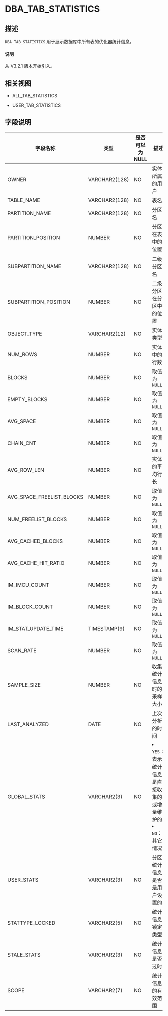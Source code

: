 # DBA_TAB_STATISTICS

## 描述

`DBA_TAB_STATISTICS` 用于展示数据库中所有表的优化器统计信息。

<main id="notice" type='explain'>
  <h4>说明</h4>
  <p>从 V3.2.1 版本开始引入。</p>
</main>

## 相关视图

* ALL_TAB_STATISTICS
  
* USER_TAB_STATISTICS
  
## 字段说明

|           字段名称            |      类型       | **是否可以为 NULL** |                                                               描述                                                               |
|---------------------------|---------------|----------------|--------------------------------------------------------------------------------------------------------------------------------|
| OWNER                     | VARCHAR2(128) | NO             | 实体所属的用户                                     |
| TABLE_NAME                | VARCHAR2(128) | NO             | 表名                                          |
| PARTITION_NAME            | VARCHAR2(128) | NO             | 分区名                                         |
| PARTITION_POSITION        | NUMBER        | NO             | 分区在表中的位置                                    |
| SUBPARTITION_NAME         | VARCHAR2(128) | NO             | 二级分区名                                       |
| SUBPARTITION_POSITION     | NUMBER        | NO             | 二级分区在分区中的位置                                 |
| OBJECT_TYPE               | VARCHAR2(12)  | NO             | 实体类型                                        |
| NUM_ROWS                  | NUMBER        | NO            | 实体中的行数                                      |
| BLOCKS                    | NUMBER        | NO            | 取值为 `NULL`                                  |
| EMPTY_BLOCKS              | NUMBER        | NO            | 取值为 `NULL`                                  |
| AVG_SPACE                 | NUMBER        | NO            | 取值为 `NULL`                                  |
| CHAIN_CNT                 | NUMBER        | NO            | 取值为 `NULL`                                  |
| AVG_ROW_LEN               | NUMBER        | NO            | 实体的平均行长                                     |
| AVG_SPACE_FREELIST_BLOCKS | NUMBER        | NO            | 取值为 `NULL`                                  |
| NUM_FREELIST_BLOCKS       | NUMBER        | NO            | 取值为 `NULL`                                  |
| AVG_CACHED_BLOCKS         | NUMBER        | NO            | 取值为 `NULL`                                  |
| AVG_CACHE_HIT_RATIO       | NUMBER        | NO            | 取值为 `NULL`                                  |
| IM_IMCU_COUNT             | NUMBER        | NO            | 取值为 `NULL`                                  |
| IM_BLOCK_COUNT            | NUMBER        | NO            | 取值为 `NULL`                                  |
| IM_STAT_UPDATE_TIME       | TIMESTAMP(9)  | NO            | 取值为 `NULL`                                  |
| SCAN_RATE                 | NUMBER        | NO            | 取值为 `NULL`                                  |
| SAMPLE_SIZE               | NUMBER        | NO            | 收集统计信息时的采样大小                                |
| LAST_ANALYZED             | DATE          | NO            | 上次分析的时间                                     |
| GLOBAL_STATS              | VARCHAR2(3)   | NO            | <li> `YES`：表示统计信息是直接收集的或增量维护的   <li> `NO`：其它情况    |
| USER_STATS                | VARCHAR2(3)   | NO            | 分区统计信息是否是用户设置的                              |
| STATTYPE_LOCKED           | VARCHAR2(5)   | NO            | 统计信息锁定类型                                    |
| STALE_STATS               | VARCHAR2(3)   | NO            | 统计信息是否过时                                    |
| SCOPE                     | VARCHAR2(7)   | NO            | 统计信息的有效范围                                   |
